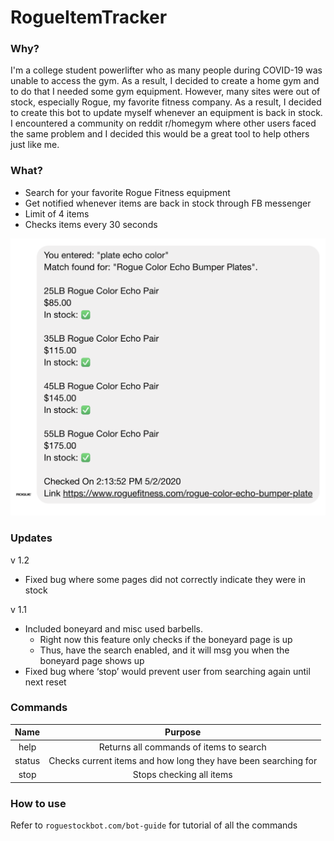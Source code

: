 # RogueItemTracker
### Why?
I'm a college student powerlifter who as many people during COVID-19 was 
unable to access the gym. As a result, I decided to create a home gym and to do 
that I needed some gym equipment. However, many sites were out of stock, especially
Rogue, my favorite fitness company. As a result, I decided to create this bot
to update myself whenever an equipment is back in stock. I encountered a community
on reddit r/homegym where other users faced the same problem and I decided this would
be a great tool to help others just like me. 

### What?
* Search for your favorite Rogue Fitness equipment
* Get notified whenever items are back in stock through FB messenger
* Limit of 4 items
* Checks items every 30 seconds

![result](/views/images/home-demo.png)

### Updates
v 1.2
* Fixed bug where some pages did not correctly indicate they were in stock

v 1.1
* Included boneyard and misc used barbells. 
    * Right now this feature only checks if the boneyard page is up
    * Thus, have the search enabled, and it will msg you when the boneyard page shows up
* Fixed bug where ‘stop’ would prevent user from searching again until next reset


### Commands
| Name | Purpose | 
|:-:|:-:|
| help | Returns all commands of items to search | 
| status | Checks current items and how long they have been searching for | 
| stop | Stops checking all items | 

### How to use
Refer to `roguestockbot.com/bot-guide` for tutorial of all the commands